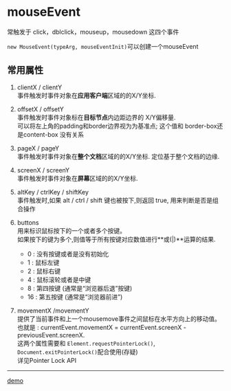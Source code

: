 # mouseEvent 

常触发于 click，dblclick，mouseup，mousedown 这四个事件

`new MouseEvent(typeArg, mouseEventInit)`可以创建一个mouseEvent

## 常用属性

1. clientX / clientY   
事件触发时事件对象在**应用客户端**区域的的X/Y坐标.

2. offsetX / offsetY   
事件触发时事件对象标在**目标节点**内边距边界的 X/Y偏移量.   
可以将左上角的padding和border边界视为为基准点;
这个值和 border-box还是content-box 没有关系

3. pageX / pageY   
事件触发时事件对象在**整个文档**区域的的X/Y坐标.
定位基于整个文档的边缘.

4. screenX / screenY   
事件触发时事件对象在**屏幕**区域的的X/Y坐标.


5. altKey / ctrlKey / shiftKey   
事件触发时,如果 alt / ctrl / shift 键也被按下,则返回 true, 用来判断是否是组合操作

6. buttons   
用来标识鼠标按下的一个或者多个按键。   
如果按下的键为多个,则值等于所有按键对应数值进行**或(|)**运算的结果.
    - 0  : 没有按键或者是没有初始化
    - 1  : 鼠标左键
    - 2  : 鼠标右键
    - 4  : 鼠标滚轮或者是中键
    - 8  : 第四按键 (通常是“浏览器后退”按键)
    - 16 : 第五按键 (通常是“浏览器前进”)

7. movementX /movementY  
提供了当前事件和上一个mousemove事件之间鼠标在水平方向上的移动值。   
也就是 : currentEvent.movementX = currentEvent.screenX - previousEvent.screenX.   
这两个属性需要和
`Element.requestPointerLock()`,
`Document.exitPointerLock()`配合使用(存疑)   
详见Pointer Lock API

--------------------------------------
[demo](https://jsbin.com/haconuxefo/edit?html,css,js,console,output)
